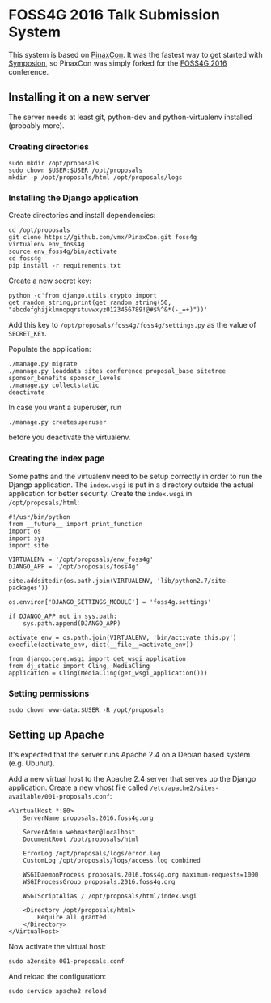 FOSS4G 2016 Talk Submission System
==================================

This system is based on [PinaxCon](https://github.com/pinax/PinaxCon). It was the fastest way to get started with [Symposion](https://github.com/pinax/symposion), so PinaxCon was simply forked for the [FOSS4G 2016](http://2016.foss4g.org/) conference.


Installing it on a new server
-----------------------------

The server needs at least git, python-dev and python-virtualenv installed (probably more).

### Creating directories

    sudo mkdir /opt/proposals
    sudo chown $USER:$USER /opt/proposals
    mkdir -p /opt/proposals/html /opt/proposals/logs


### Installing the Django application

Create directories and install dependencies:

    cd /opt/proposals
    git clone https://github.com/vmx/PinaxCon.git foss4g
    virtualenv env_foss4g
    source env_foss4g/bin/activate
    cd foss4g
    pip install -r requirements.txt

Create a new secret key:

    python -c'from django.utils.crypto import get_random_string;print(get_random_string(50, "abcdefghijklmnopqrstuvwxyz0123456789!@#$%^&*(-_=+)"))'

Add this key to `/opt/proposals/foss4g/foss4g/settings.py` as the value of `SECRET_KEY`.

Populate the application:

    ./manage.py migrate
    ./manage.py loaddata sites conference proposal_base sitetree sponsor_benefits sponsor_levels
    ./manage.py collectstatic
    deactivate

In case you want a superuser, run

    ./manage.py createsuperuser

before you deactivate the virtualenv.


### Creating the index page

Some paths and the virtualenv need to be setup correctly in order to run the Djangp application. The `index.wsgi` is put in a directory outside the actual application for better security. Create the `index.wsgi` in `/opt/proposals/html`:

```
#!/usr/bin/python
from __future__ import print_function
import os
import sys
import site

VIRTUALENV = '/opt/proposals/env_foss4g'
DJANGO_APP = '/opt/proposals/foss4g'

site.addsitedir(os.path.join(VIRTUALENV, 'lib/python2.7/site-packages'))

os.environ['DJANGO_SETTINGS_MODULE'] = 'foss4g.settings'

if DJANGO_APP not in sys.path:
    sys.path.append(DJANGO_APP)

activate_env = os.path.join(VIRTUALENV, 'bin/activate_this.py')
execfile(activate_env, dict(__file__=activate_env))

from django.core.wsgi import get_wsgi_application
from dj_static import Cling, MediaCling
application = Cling(MediaCling(get_wsgi_application()))
```


### Setting permissions

    sudo chown www-data:$USER -R /opt/proposals


Setting up Apache
-----------------

It's expected that the server runs Apache 2.4 on a Debian based system (e.g. Ubunut).

Add a new virtual host to the Apache 2.4 server that serves up the Django application.
Create a new vhost file called `/etc/apache2/sites-available/001-proposals.conf`:

```
<VirtualHost *:80>
    ServerName proposals.2016.foss4g.org

    ServerAdmin webmaster@localhost
    DocumentRoot /opt/proposals/html

    ErrorLog /opt/proposals/logs/error.log
    CustomLog /opt/proposals/logs/access.log combined

    WSGIDaemonProcess proposals.2016.foss4g.org maximum-requests=1000
    WSGIProcessGroup proposals.2016.foss4g.org

    WSGIScriptAlias / /opt/proposals/html/index.wsgi

    <Directory /opt/proposals/html>
        Require all granted
    </Directory>
</VirtualHost>
```

Now activate the virtual host:

    sudo a2ensite 001-proposals.conf

And reload the configuration:

    sudo service apache2 reload
